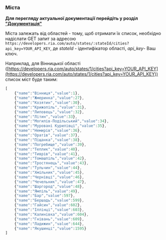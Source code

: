 ### Міста

**Для перегляду актуальної документації перейдіть у розділ ["Документація"](https://developers.ria.com/docs/)**

Міста залежать від областей - тому, щоб отримати їх список, необхідно надіслати GET запит за адресою `https://developers.ria.com/auto/states/:stateId/cities?api_key=YOUR_API_KEY`, де *stateId* - ідентифікатор області, *api_key*- Ваш ключ.

Наприклад, для Вінницької області ([https://developers.ria.com/auto/states/1/cities?api_key=YOUR_API_KEY](https://developers.ria.com/auto/states/1/cities?api_key=YOUR_API_KEY)) список міст буде таким:
```javascript
[
    {"name":"Вінниця","value":1},
    {"name":"Жмеринка","value":27},
    {"name":"Козятин","value":30},
    {"name":"Крижопіль","value":31},
    {"name":"Липовець","value":32},
    {"name":"Літин","value":33},
    {"name":"Могилів-Подільський","value":34},
    {"name":"Муровані Курилівці","value":35},
    {"name":"Немирів","value":36},
    {"name":"Оратів","value":37},
    {"name":"Піщанка","value":38},
    {"name":"Погребище","value":39},
    {"name":"Теплик","value":40},
    {"name":"Тиврів","value":41},
    {"name":"Томашпіль","value":42},
    {"name":"Тростянець","value":43},
    {"name":"Тульчин","value":44},
    {"name":"Хмільник","value":45},
    {"name":"Чернівці","value":46},
    {"name":"Чечельник","value":47},
    {"name":"Шаргород","value":48},
    {"name":"Ямпіль","value":49},
    {"name":"Бар","value":597},
    {"name":"Бершадь","value":599},
    {"name":"Гайсин","value":602},
    {"name":"Іллінці","value":603},
    {"name":"Калинівка","value":604},
    {"name":"Гнівань","value":609},
    {"name":"Ладижин","value":644},
    {"name":"Якушинці","value":1595}
]
```
